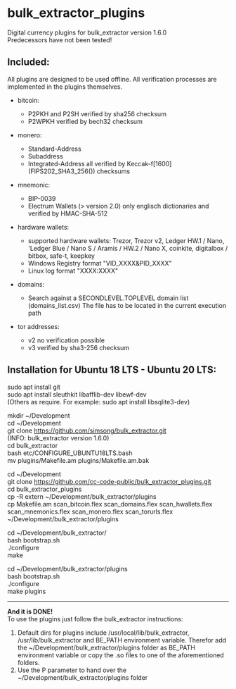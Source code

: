 # bulk_extractor_plugins
Digital currency plugins for bulk_extractor version 1.6.0  
Predecessors have not been tested!

Included:
-------------------------------------------------
All plugins are designed to be used offline. All verification processes are implemented in the plugins themselves.

* bitcoin:
  * P2PKH and P2SH verified by sha256 checksum 
  * P2WPKH verified by bech32 checksum
 
* monero:
  * Standard-Address
  * Subaddress
  * Integrated-Address
all verified by Keccak-f[1600] (FIPS202_SHA3_256()) checksums

* mnemonic:
  * BIP-0039
  * Electrum Wallets (> version 2.0)
only englisch dictionaries and verified by HMAC-SHA-512

* hardware wallets:
  * supported hardware wallets: Trezor, Trezor v2, Ledger HW.1 / Nano, 'Ledger Blue /  Nano S / Aramis / HW.2 / Nano X, coinkite, digitalbox / bitbox, safe-t, keepkey
  * Windows Registry format "VID_XXXX&PID_XXXX"
  * Linux log format "XXXX:XXXX"

* domains:
  * Search against a SECONDLEVEL.TOPLEVEL domain list (domains_list.csv)
The file has to be located in the current execution path
 
* tor addresses:
  * v2 no verification possible
  * v3 verified by sha3-256 checksum
 

Installation for Ubuntu 18 LTS - Ubuntu 20 LTS:
-------------------------------------------------

sudo apt install git  
sudo apt install sleuthkit libafflib-dev libewf-dev  
(Others as require. For example: sudo apt install libsqlite3-dev)  

mkdir ~/Development  
cd ~/Development  
git clone https://github.com/simsong/bulk_extractor.git  
(INFO: bulk_extractor version 1.6.0)  
cd bulk_extractor  
bash etc/CONFIGURE_UBUNTU18LTS.bash  
mv plugins/Makefile.am plugins/Makefile.am.bak  


cd ~/Development  
git clone https://github.com/cc-code-public/bulk_extractor_plugins.git  
cd bulk_extractor_plugins  
cp -R extern ~/Development/bulk_extractor/plugins  
cp Makefile.am scan_bitcoin.flex scan_domains.flex scan_hwallets.flex scan_mnemonics.flex scan_monero.flex scan_torurls.flex ~/Development/bulk_extractor/plugins  

cd ~/Development/bulk_extractor/  
bash bootstrap.sh  
./configure  
make  

cd ~/Development/bulk_extractor/plugins  
bash bootstrap.sh  
./configure  
make plugins  

-------------------------------------------------

**And it is DONE!**  
To use the plugins just follow the bulk_extractor instructions:
1. Default dirs for plugins include /usr/local/lib/bulk_extractor, /usr/lib/bulk_extractor and BE_PATH environment variable.
Therefor add the ~/Development/bulk_extractor/plugins folder as BE_PATH environment variable or copy the .so files to one of the aforementioned folders.
2. Use the P parameter to hand over the ~/Development/bulk_extractor/plugins folder
